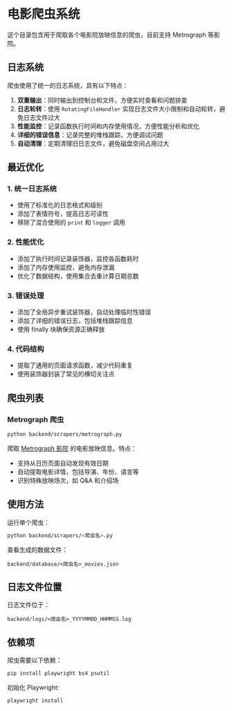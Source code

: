 # 电影爬虫系统

这个目录包含用于爬取各个电影院放映信息的爬虫，目前支持 Metrograph 等影院。

## 日志系统

爬虫使用了统一的日志系统，具有以下特点：

1. **双重输出**：同时输出到控制台和文件，方便实时查看和问题排查
2. **日志轮转**：使用 `RotatingFileHandler` 实现日志文件大小限制和自动轮转，避免日志文件过大
3. **性能监控**：记录函数执行时间和内存使用情况，方便性能分析和优化
4. **详细的错误信息**：记录完整的堆栈跟踪，方便调试问题
5. **自动清理**：定期清理旧日志文件，避免磁盘空间占用过大

## 最近优化

### 1. 统一日志系统
- 使用了标准化的日志格式和级别
- 添加了表情符号，提高日志可读性
- 移除了混合使用的 `print` 和 `logger` 调用

### 2. 性能优化
- 添加了执行时间记录装饰器，监控各函数耗时
- 添加了内存使用监控，避免内存泄漏
- 优化了数据结构，使用集合去重计算日期总数

### 3. 错误处理
- 添加了全局异步重试装饰器，自动处理临时性错误
- 添加了详细的错误日志，包括堆栈跟踪信息
- 使用 finally 块确保资源正确释放

### 4. 代码结构
- 提取了通用的页面请求函数，减少代码重复
- 使用装饰器封装了常见的横切关注点

## 爬虫列表

### Metrograph 爬虫

```bash
python backend/scrapers/metrograph.py
```

爬取 [Metrograph 影院](https://metrograph.com/) 的电影放映信息。特点：
- 支持从日历页面自动发现有效日期
- 自动提取电影详情，包括导演、年份、语言等
- 识别特殊放映场次，如 Q&A 和介绍场

## 使用方法

运行单个爬虫：

```bash
python backend/scrapers/<爬虫名>.py
```

查看生成的数据文件：

```
backend/database/<爬虫名>_movies.json
```

## 日志文件位置

日志文件位于：

```
backend/logs/<爬虫名>_YYYYMMDD_HHMMSS.log
```

## 依赖项

爬虫需要以下依赖：

```bash
pip install playwright bs4 psutil
```

初始化 Playwright:

```bash
playwright install
``` 